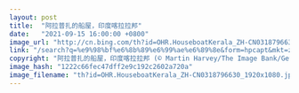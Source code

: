 ```yaml
---
layout: post
title:  "阿拉普扎的船屋，印度喀拉拉邦"
date:   "2021-09-15 16:00:00 +0800"
image_url: "http://cn.bing.com/th?id=OHR.HouseboatKerala_ZH-CN0318796630_1920x1080.jpg&rf=LaDigue_1920x1080.jpg&pid=hp"
link: "/search?q=%e9%98%bf%e6%8b%89%e6%99%ae%e6%89%8e&form=hpcapt&mkt=zh-cn"
copyright: "阿拉普扎的船屋，印度喀拉拉邦 (© Martin Harvey/The Image Bank/Getty Images)"
image_hash: "1222c66fec47dff2e9c192c2602a720a"
image_filename: "th?id=OHR.HouseboatKerala_ZH-CN0318796630_1920x1080.jpg&rf=LaDigue_1920x1080.jpg&pid=hp"
---
```

